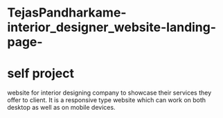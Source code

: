 # TejasPandharkame-interior_designer_website-landing-page-
# self project
website for interior designing company to showcase their services they offer to client.
It is a responsive type website which can work on both desktop as well as on mobile devices.
